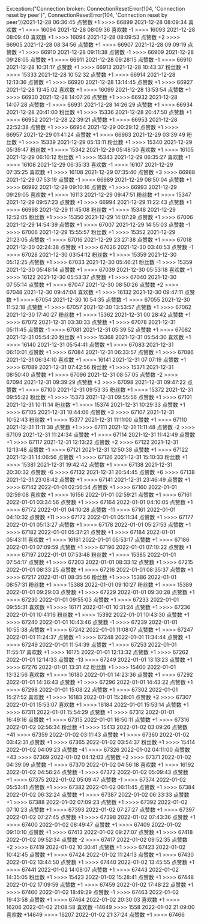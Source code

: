 Exception:("Connection broken: ConnectionResetError(104, 'Connection reset by peer')", ConnectionResetError(104, 'Connection reset by peer'))2021-12-28  06:36:45   点赞数 +1 >>>> 66899
2021-12-28  08:09:34   喜欢数 +1 >>>> 16094
2021-12-28  08:09:36   喜欢数 -1 >>>> 16093
2021-12-28  08:09:40   喜欢数 +1 >>>> 16094
2021-12-28  08:09:53   点赞数 +2 >>>> 66905
2021-12-28  08:34:56   点赞数 +1 >>>> 66907
2021-12-28  09:09:19   点赞数 +1 >>>> 66910
2021-12-28  09:11:38   点赞数 -1 >>>> 66909
2021-12-28  09:28:05   点赞数 +1 >>>> 66911
2021-12-28  09:28:15   点赞数 -1 >>>> 66910
2021-12-28  10:31:17   点赞数 +1 >>>> 66913
2021-12-28  10:43:37   粉丝数 +1 >>>> 15333
2021-12-28  10:52:32   点赞数 +1 >>>> 66914
2021-12-28  12:13:36   点赞数 +1 >>>> 66920
2021-12-28  13:14:45   点赞数 +1 >>>> 66927
2021-12-28  13:45:02   喜欢数 +1 >>>> 16099
2021-12-28  13:53:54   点赞数 +1 >>>> 66930
2021-12-28  14:07:26   点赞数 +1 >>>> 66932
2021-12-28  14:07:28   点赞数 -1 >>>> 66931
2021-12-28  14:26:29   点赞数 +1 >>>> 66934
2021-12-28  20:41:00   粉丝数 +1 >>>> 15336
2021-12-28  20:47:50   点赞数 +1 >>>> 66952
2021-12-28  22:39:21   点赞数 +1 >>>> 66953
2021-12-28  22:52:38   点赞数 +1 >>>> 66954
2021-12-29  00:29:12   点赞数 +1 >>>> 66957
2021-12-29  01:41:24   点赞数 +1 >>>> 66963
2021-12-29  03:39:49   粉丝数 +1 >>>> 15339
2021-12-29  05:13:11   粉丝数 +1 >>>> 15340
2021-12-29  05:39:47   粉丝数 +1 >>>> 15342
2021-12-29  05:48:50   喜欢数 +1 >>>> 16105
2021-12-29  06:10:12   粉丝数 +1 >>>> 15343
2021-12-29  06:35:27   喜欢数 +1 >>>> 16108
2021-12-29  06:35:33   喜欢数 -1 >>>> 16107
2021-12-29  07:35:25   喜欢数 +1 >>>> 16108
2021-12-29  07:35:40   点赞数 +3 >>>> 66988
2021-12-29  07:53:19   点赞数 -1 >>>> 66989
2021-12-29  08:50:04   点赞数 +1 >>>> 66992
2021-12-29  09:10:16   点赞数 +1 >>>> 66993
2021-12-29  09:29:05   喜欢数 +1 >>>> 16113
2021-12-29  09:47:51   粉丝数 +1 >>>> 15347
2021-12-29  09:57:23   点赞数 +1 >>>> 66994
2021-12-29  11:22:43   点赞数 +1 >>>> 66998
2021-12-29  11:45:08   粉丝数 +1 >>>> 15348
2021-12-29  12:52:05   粉丝数 +1 >>>> 15350
2021-12-29  14:07:29   点赞数 +1 >>>> 67006
2021-12-29  14:54:39   点赞数 +1 >>>> 67007
2021-12-29  14:55:03   点赞数 -1 >>>> 67006
2021-12-29  15:55:57   粉丝数 +1 >>>> 15352
2021-12-29  21:23:05   点赞数 -1 >>>> 67016
2021-12-29  23:27:38   点赞数 +1 >>>> 67018
2021-12-30  02:24:38   点赞数 +1 >>>> 67026
2021-12-30  03:40:53   点赞数 -1 >>>> 67028
2021-12-30  03:54:12   粉丝数 +1 >>>> 15359
2021-12-30  05:12:25   点赞数 +1 >>>> 67033
2021-12-30  05:46:21   粉丝数 -1 >>>> 15359
2021-12-30  05:48:14   点赞数 +1 >>>> 67039
2021-12-30  05:53:18   喜欢数 +1 >>>> 16122
2021-12-30  05:53:37   点赞数 +1 >>>> 67040
2021-12-30  07:55:14   点赞数 +1 >>>> 67047
2021-12-30  08:50:26   点赞数 +2 >>>> 67048
2021-12-30  09:47:04   喜欢数 +1 >>>> 16132
2021-12-30  09:47:11   点赞数 +1 >>>> 67054
2021-12-30  10:54:35   点赞数 -1 >>>> 67055
2021-12-30  11:52:18   点赞数 +1 >>>> 67057
2021-12-30  13:53:57   点赞数 +1 >>>> 67062
2021-12-30  17:40:27   粉丝数 +1 >>>> 15362
2021-12-31  00:28:42   点赞数 +1 >>>> 67072
2021-12-31  03:30:33   点赞数 +1 >>>> 67078
2021-12-31  05:11:45   点赞数 -1 >>>> 67081
2021-12-31  05:39:52   点赞数 +1 >>>> 67082
2021-12-31  05:54:20   粉丝数 +1 >>>> 15368
2021-12-31  05:54:30   喜欢数 +1 >>>> 16140
2021-12-31  05:54:41   点赞数 +1 >>>> 67083
2021-12-31  06:10:01   点赞数 +1 >>>> 67084
2021-12-31  06:33:57   点赞数 +1 >>>> 67086
2021-12-31  06:34:10   喜欢数 +1 >>>> 16141
2021-12-31  07:07:19   点赞数 +1 >>>> 67089
2021-12-31  07:42:56   粉丝数 +1 >>>> 15371
2021-12-31  08:50:40   点赞数 +1 >>>> 67096
2021-12-31  08:57:05   点赞数 -2 >>>> 67094
2021-12-31  09:39:29   点赞数 +3 >>>> 67098
2021-12-31  09:47:22   点赞数 +1 >>>> 67100
2021-12-31  09:53:35   粉丝数 +1 >>>> 15372
2021-12-31  09:55:22   粉丝数 +1 >>>> 15373
2021-12-31  09:55:56   点赞数 +1 >>>> 67101
2021-12-31  10:11:14   粉丝数 +1 >>>> 15374
2021-12-31  10:29:33   点赞数 +1 >>>> 67105
2021-12-31  10:44:06   点赞数 +3 >>>> 67107
2021-12-31  10:52:43   粉丝数 +1 >>>> 15377
2021-12-31  11:11:00   点赞数 +1 >>>> 67110
2021-12-31  11:11:38   点赞数 +1 >>>> 67111
2021-12-31  11:11:48   点赞数 -2 >>>> 67109
2021-12-31  11:24:34   点赞数 +1 >>>> 67114
2021-12-31  11:42:49   点赞数 +1 >>>> 67117
2021-12-31  12:13:22   点赞数 +2 >>>> 67122
2021-12-31  12:13:48   点赞数 -1 >>>> 67121
2021-12-31  12:50:38   点赞数 +1 >>>> 67122
2021-12-31  14:06:56   点赞数 +1 >>>> 67126
2021-12-31  15:10:33   粉丝数 +1 >>>> 15381
2021-12-31  19:42:42   点赞数 +1 >>>> 67138
2021-12-31  20:30:32   点赞数 -6 >>>> 67132
2021-12-31  20:54:45   点赞数 +6 >>>> 67138
2021-12-31  23:08:42   点赞数 +1 >>>> 67141
2021-12-31  23:46:49   点赞数 +1 >>>> 67142
2022-01-01  02:56:54   点赞数 +1 >>>> 67160
2022-01-01  02:59:08   喜欢数 +1 >>>> 16156
2022-01-01  02:59:21   点赞数 +1 >>>> 67161
2022-01-01  03:34:56   点赞数 +1 >>>> 67164
2022-01-01  04:10:05   点赞数 +1 >>>> 67172
2022-01-01  04:10:28   点赞数 -11 >>>> 67161
2022-01-01  04:10:32   点赞数 +11 >>>> 67172
2022-01-01  05:11:34   点赞数 +1 >>>> 67177
2022-01-01  05:13:27   点赞数 +1 >>>> 67178
2022-01-01  05:27:53   点赞数 +1 >>>> 67182
2022-01-01  05:37:21   点赞数 +1 >>>> 67184
2022-01-01  05:43:11   喜欢数 +1 >>>> 16161
2022-01-01  05:53:17   点赞数 +1 >>>> 67186
2022-01-01  07:09:59   点赞数 +1 >>>> 67196
2022-01-01  07:10:22   点赞数 +1 >>>> 67197
2022-01-01  07:53:48   粉丝数 +1 >>>> 15385
2022-01-01  07:54:17   点赞数 +1 >>>> 67203
2022-01-01  08:33:12   点赞数 +1 >>>> 67215
2022-01-01  08:33:25   点赞数 +1 >>>> 67216
2022-01-01  08:35:37   点赞数 +1 >>>> 67217
2022-01-01  08:35:56   粉丝数 +1 >>>> 15386
2022-01-01  08:57:31   粉丝数 +1 >>>> 15388
2022-01-01  09:10:27   粉丝数 +1 >>>> 15389
2022-01-01  09:29:03   点赞数 +1 >>>> 67229
2022-01-01  09:30:28   点赞数 +1 >>>> 67230
2022-01-01  09:55:03   点赞数 +1 >>>> 67233
2022-01-01  09:55:31   喜欢数 +1 >>>> 16171
2022-01-01  10:31:24   点赞数 +1 >>>> 67236
2022-01-01  10:41:16   粉丝数 +1 >>>> 15392
2022-01-01  10:43:30   点赞数 +1 >>>> 67240
2022-01-01  10:43:46   点赞数 -1 >>>> 67239
2022-01-01  10:55:38   点赞数 +1 >>>> 67242
2022-01-01  11:08:07   点赞数 +1 >>>> 67247
2022-01-01  11:24:37   点赞数 +1 >>>> 67248
2022-01-01  11:34:44   点赞数 +1 >>>> 67249
2022-01-01  11:54:39   点赞数 +1 >>>> 67253
2022-01-01  11:55:17   喜欢数 +1 >>>> 16175
2022-01-01  12:13:32   点赞数 +1 >>>> 67262
2022-01-01  12:14:33   点赞数 -13 >>>> 67249
2022-01-01  13:13:23   点赞数 +1 >>>> 67276
2022-01-01  13:31:42   粉丝数 +1 >>>> 15400
2022-01-01  13:32:56   喜欢数 +1 >>>> 16180
2022-01-01  14:23:36   点赞数 +1 >>>> 67292
2022-01-01  14:36:43   点赞数 +1 >>>> 67296
2022-01-01  14:43:22   点赞数 +1 >>>> 67298
2022-01-01  15:08:22   点赞数 +1 >>>> 67302
2022-01-01  15:27:52   喜欢数 +1 >>>> 16183
2022-01-01  15:28:01   点赞数 +2 >>>> 67307
2022-01-01  15:53:07   喜欢数 +1 >>>> 16184
2022-01-01  15:53:14   点赞数 +1 >>>> 67311
2022-01-01  15:54:29   点赞数 +1 >>>> 67312
2022-01-01  16:49:16   点赞数 +1 >>>> 67315
2022-01-01  16:50:11   点赞数 +1 >>>> 67316
2022-01-02  02:56:34   粉丝数 +1 >>>> 15413
2022-01-02  03:09:26   点赞数 +41 >>>> 67359
2022-01-02  03:11:43   点赞数 +1 >>>> 67360
2022-01-02  03:42:31   点赞数 +1 >>>> 67365
2022-01-02  03:54:37   粉丝数 +1 >>>> 15414
2022-01-02  04:09:23   点赞数 -41 >>>> 67326
2022-01-02  04:11:00   点赞数 +43 >>>> 67369
2022-01-02  04:12:03   点赞数 +2 >>>> 67371
2022-01-02  04:39:09   点赞数 -1 >>>> 67370
2022-01-02  04:56:18   喜欢数 +1 >>>> 16192
2022-01-02  04:56:24   点赞数 -1 >>>> 67372
2022-01-02  05:09:43   点赞数 +1 >>>> 67375
2022-01-02  05:09:47   点赞数 -1 >>>> 67374
2022-01-02  05:53:41   点赞数 +1 >>>> 67382
2022-01-02  06:11:45   点赞数 +1 >>>> 67384
2022-01-02  06:32:24   点赞数 +1 >>>> 67387
2022-01-02  06:33:33   点赞数 +1 >>>> 67388
2022-01-02  07:09:23   点赞数 +1 >>>> 67392
2022-01-02  07:10:23   点赞数 +1 >>>> 67393
2022-01-02  07:27:27   点赞数 +1 >>>> 67397
2022-01-02  07:27:45   点赞数 +1 >>>> 67398
2022-01-02  07:43:36   点赞数 +1 >>>> 67400
2022-01-02  08:49:47   点赞数 +1 >>>> 67409
2022-01-02  09:10:10   点赞数 +1 >>>> 67413
2022-01-02  09:27:07   点赞数 +1 >>>> 67418
2022-01-02  09:52:34   点赞数 -2 >>>> 67417
2022-01-02  09:52:35   点赞数 +2 >>>> 67419
2022-01-02  10:30:41   点赞数 +1 >>>> 67423
2022-01-02  10:42:45   点赞数 +1 >>>> 67424
2022-01-02  11:24:13   点赞数 +1 >>>> 67430
2022-01-02  13:44:50   点赞数 +1 >>>> 67440
2022-01-02  13:45:55   点赞数 +1 >>>> 67441
2022-01-02  14:08:07   点赞数 +1 >>>> 67443
2022-01-02  14:35:05   粉丝数 +1 >>>> 15423
2022-01-02  15:28:41   点赞数 +1 >>>> 67448
2022-01-02  17:09:59   点赞数 +1 >>>> 67459
2022-01-02  17:48:22   点赞数 +1 >>>> 67460
2022-01-02  18:49:29   点赞数 -1 >>>> 67463
2022-01-02  19:43:58   点赞数 +1 >>>> 67464
2022-01-02  20:30:03   喜欢数 +1 >>>> 16206
2022-01-02  21:08:58   喜欢数 -14649 >>>> 1558
2022-01-02  21:09:00   喜欢数 +14649 >>>> 16207
2022-01-02  21:37:24   点赞数 +1 >>>> 67466
